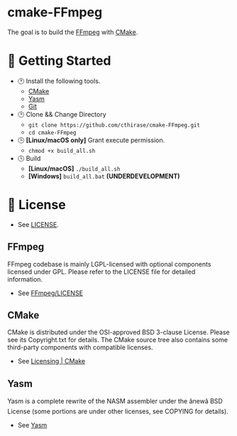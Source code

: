﻿cmake-FFmpeg
=============

The goal is to build the [FFmpeg](https://github.com/FFmpeg/FFmpeg) with [CMake](https://cmake.org).

# 📃 Getting Started
- 🕐 Install the following tools.
    - [CMake](https://cmake.org/)
    - [Yasm](https://yasm.tortall.net)
    - [Git](https://git-scm.com)
- 🕑 Clone && Change Directory
    - `git clone https://github.com/cthirase/cmake-FFmpeg.git`
    - `cd cmake-FFmpeg`
- 🕒 **[Linux/macOS only]** Grant execute permission.
    - `chmod +x build_all.sh`
- 🕓 Build
    - **[Linux/macOS]** `./build_all.sh`
    - **[Windows]** `build_all.bat` **(UNDERDEVELOPMENT)**

# 📃 License
- See [LICENSE](LICENSE).

## FFmpeg
FFmpeg codebase is mainly LGPL-licensed with optional components licensed under GPL. Please refer to the LICENSE file for detailed information.
- See [FFmpeg/LICENSE](https://github.com/FFmpeg/FFmpeg/blob/master/LICENSE.md)

## CMake
CMake is distributed under the OSI-approved BSD 3-clause License.  Please see its Copyright.txt for details. The CMake source tree also contains some third-party components with compatible licenses.
- See [Licensing | CMake](https://cmake.org/licensing/)

## Yasm
Yasm is a complete rewrite of the NASM assembler under the ânewâ BSD License (some portions are under other licenses, see COPYING for details).
- See [Yasm](https://yasm.tortall.net)
